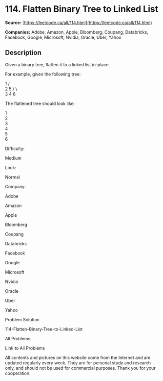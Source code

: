 # 114. Flatten Binary Tree to Linked List

**Source:** [https://leetcode.ca/all/114.html](https://leetcode.ca/all/114.html)

**Companies:** Adobe, Amazon, Apple, Bloomberg, Coupang, Databricks, Facebook, Google, Microsoft, Nvidia, Oracle, Uber, Yahoo

## Description

Given a binary tree, flatten it to a linked list in-place.

For example, given the following tree:

1
   / \
  2   5
 / \   \
3   4   6

The flattened tree should look like:

1
 \
  2
   \
    3
     \
      4
       \
        5
         \
          6

Difficulty:

Medium

Lock:

Normal

Company:

Adobe

Amazon

Apple

Bloomberg

Coupang

Databricks

Facebook

Google

Microsoft

Nvidia

Oracle

Uber

Yahoo

Problem Solution

114-Flatten-Binary-Tree-to-Linked-List

All Problems:

Link to All Problems

All contents and pictures on this website come from the Internet and are updated regularly every week. They are for personal study and research only, and should not be used for commercial purposes. Thank you for your cooperation.

